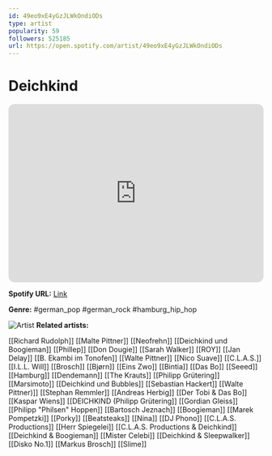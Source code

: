 ```yaml
---
id: 49eo9xE4yGzJLWkOndiODs
type: artist
popularity: 59
followers: 525185
url: https://open.spotify.com/artist/49eo9xE4yGzJLWkOndiODs
---
```

# Deichkind

<iframe style="border-radius:12px" src="https://open.spotify.com/embed/artist/49eo9xE4yGzJLWkOndiODs" width="100%" height="352" frameBorder="0" allowfullscreen="" allow="autoplay; clipboard-write; encrypted-media; fullscreen; picture-in-picture" loading="lazy"></iframe>

**Spotify URL:** [Link](https://open.spotify.com/artist/49eo9xE4yGzJLWkOndiODs)

**Genre:**  #german_pop #german_rock #hamburg_hip_hop

![Artist](https://i.scdn.co/image/ab6761610000e5ebdf3a3c2c82b1525be5cbc990)
**Related artists:**

[[Richard Rudolph]]
[[Malte Pittner]]
[[Neofrehn]]
[[Deichkind und Boogieman]]
[[Phillep]]
[[Don Dougie]]
[[Sarah Walker]]
[[ROY]]
[[Jan Delay]]
[[B. Ekambi im Tonofen]]
[[Walte Pittner]]
[[Nico Suave]]
[[C.L.A.S.]]
[[I.L.L. Will]]
[[Brosch]]
[[Bjørn]]
[[Eins Zwo]]
[[Bintia]]
[[Das Bo]]
[[Seeed]]
[[Hamburg]]
[[Dendemann]]
[[The Krauts]]
[[Philipp Grütering]]
[[Marsimoto]]
[[Deichkind und Bubbles]]
[[Sebastian Hackert]]
[[Walte Pittner)]]
[[Stephan Remmler]]
[[Andreas Herbig]]
[[Der Tobi & Das Bo]]
[[Kaspar Wiens]]
[[DEICHKIND (Philipp Grütering]]
[[Gordian Gleiss]]
[[Philipp "Philsen" Hoppen]]
[[Bartosch Jeznach]]
[[Boogieman]]
[[Marek Pompetzki]]
[[Porky]]
[[Beatsteaks]]
[[Nina]]
[[DJ Phono]]
[[C.L.A.S. Productions]]
[[Herr Spiegelei]]
[[C.L.A.S. Productions & Deichkind]]
[[Deichkind & Boogieman]]
[[Mister Celebi]]
[[Deichkind & Sleepwalker]]
[[Disko No.1]]
[[Markus Brosch]]
[[Slime]]
